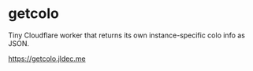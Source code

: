 # getcolo
Tiny Cloudflare worker that returns its own instance-specific colo info as JSON.

https://getcolo.jldec.me
